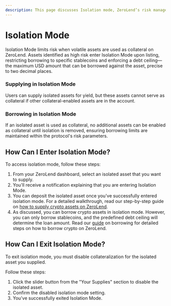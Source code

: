 ```yaml
---
description: This page discusses Isolation mode, ZeroLend’s risk management feature.
---
```


# Isolation Mode

Isolation Mode limits risk when volatile assets are used as collateral on ZeroLend. Assets identified as high risk enter Isolation Mode upon listing, restricting borrowing to specific stablecoins and enforcing a debt ceiling—the maximum USD amount that can be borrowed against the asset, precise to two decimal places.

### **Supplying in Isolation Mode**

Users can supply isolated assets for yield, but these assets cannot serve as collateral if other collateral-enabled assets are in the account.

### **Borrowing in Isolation Mode**

If an isolated asset is used as collateral, no additional assets can be enabled as collateral until isolation is removed, ensuring borrowing limits are maintained within the protocol's risk parameters.

## **How Can I Enter Isolation Mode?**&#x20;

To access isolation mode, follow these steps:

1. From your ZeroLend dashboard, select an isolated asset that you want to supply.
2. You'll receive a notification explaining that you are entering Isolation Mode.
3. You can deposit the isolated asset once you've successfully entered isolation mode. For a detailed walkthrough, read our step-by-step guide on [how to supply crypto assets on ZeroLend](https://docs.zerolend.xyz/tutorials/how-to-supply-on-zerolend).&#x20;
4. As discussed, you can borrow crypto assets in isolation mode. However, you can only borrow stablecoins, and the predefined debt ceiling will determine the loan amount. Read our [guide](https://docs.zerolend.xyz/tutorials/how-to-borrow-on-zerolend) on borrowing for detailed steps on how to borrow crypto on ZeroLend.&#x20;

## **How Can I Exit Isolation Mode?**&#x20;

To exit isolation mode, you must disable collateralization for the isolated asset you supplied.&#x20;

Follow these steps:

1. Click the slider button from the "Your Supplies" section to disable the isolated asset.
2. Confirm the disabled isolation mode setting.
3. You've successfully exited Isolation Mode.&#x20;

